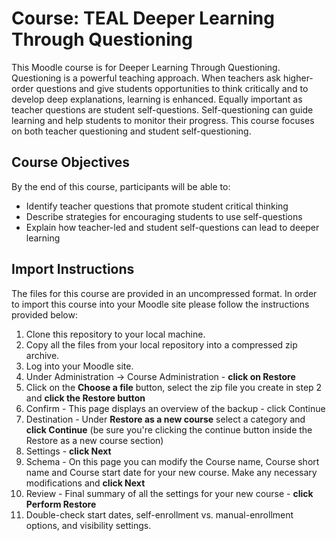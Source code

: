 # Course: TEAL Deeper Learning Through Questioning
This Moodle course is for Deeper Learning Through Questioning. Questioning is a powerful teaching approach. When teachers ask higher-order questions and give students opportunities to think critically and to develop deep explanations, learning is enhanced. Equally important as teacher questions are student self-questions. Self-questioning can guide learning and help students to monitor their progress. This course focuses on both teacher questioning and student self-questioning.

## Course Objectives
By the end of this course, participants will be able to:

* Identify teacher questions that promote student critical thinking
* Describe strategies for encouraging students to use self-questions
* Explain how teacher-led and student self-questions can lead to deeper learning

## Import Instructions
The files for this course are provided in an uncompressed format. In order to import this course into your Moodle site please follow the instructions provided below:

1. Clone this repository to your local machine.
2. Copy all the files from your local repository into a compressed zip archive.
3. Log into your Moodle site.
4. Under Administration -> Course Administration - **click on Restore**
5. Click on the **Choose a file** button, select the zip file you create in step 2 and **click the Restore button**
6. Confirm - This page displays an overview of the backup - click Continue
7. Destination - Under **Restore as a new course** select a category and **click Continue** (be sure you're clicking the continue button inside the Restore as a new course section)
8. Settings - **click Next**
9. Schema - On this page you can modify the Course name, Course short name and Course start date for your new course. Make any necessary modifications and **click Next**
10. Review - Final summary of all the settings for your new course - **click Perform Restore**
11. Double-check start dates, self-enrollment vs. manual-enrollment options, and visibility settings.
